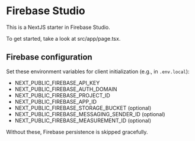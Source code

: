 # Firebase Studio

This is a NextJS starter in Firebase Studio.

To get started, take a look at src/app/page.tsx.

## Firebase configuration

Set these environment variables for client initialization (e.g., in `.env.local`):

- NEXT_PUBLIC_FIREBASE_API_KEY
- NEXT_PUBLIC_FIREBASE_AUTH_DOMAIN
- NEXT_PUBLIC_FIREBASE_PROJECT_ID
- NEXT_PUBLIC_FIREBASE_APP_ID
- NEXT_PUBLIC_FIREBASE_STORAGE_BUCKET (optional)
- NEXT_PUBLIC_FIREBASE_MESSAGING_SENDER_ID (optional)
- NEXT_PUBLIC_FIREBASE_MEASUREMENT_ID (optional)

Without these, Firebase persistence is skipped gracefully.

